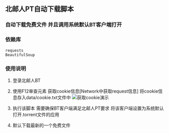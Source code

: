 ## 北邮人PT自动下载脚本
### 自动下载免费文件 并且调用系统默认BT客户端打开

### 依赖库
    requests
    BeautifulSoup


### 使用说明

1. 登录北邮人BT

2. 使用F12审查元素
获取cookie信息[Network中获取request信息]
将cookie信息存入data/cookie.txt文件中
![获取cookie演示](https://raw.githubusercontent.com/naihaishy/BYR-Auto-Torrent/master/aa.png "cookie.png")

3. 执行该脚本
需要确保BT客户端满足北邮人PT要求
将该客户端设置为系统默认打开.torrent文件的应用


4. 默认下载最新的一个免费文件

